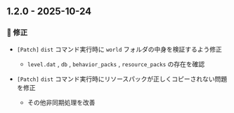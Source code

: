 ## 1.2.0 - 2025-10-24

### 🐛 修正

- `[Patch]` `dist` コマンド実行時に `world` フォルダの中身を検証するよう修正

    - `level.dat` , `db` , `behavior_packs` , `resource_packs` の存在を確認

- `[Patch]` `dist` コマンド実行時にリソースパックが正しくコピーされない問題を修正
    - その他非同期処理を改善
